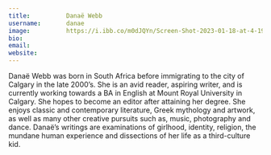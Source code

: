 ```yaml
---
title:          Danaë Webb
username:       danae
image:          https://i.ibb.co/m0dJQYn/Screen-Shot-2023-01-18-at-4-19-36-PM.png
bio:            
email:          
website:        
---
```


Danaë Webb was born in South Africa before immigrating to the city of Calgary
in the late 2000’s. She is an avid reader, aspiring writer, and is currently working towards a BA
in English at Mount Royal University in Calgary. She hopes to become an editor after attaining
her degree. She enjoys classic and contemporary literature, Greek mythology and artwork, as
well as many other creative pursuits such as, music, photography and dance. Danaë’s writings
are examinations of girlhood, identity, religion, the mundane human experience and dissections
of her life as a third-culture kid.
